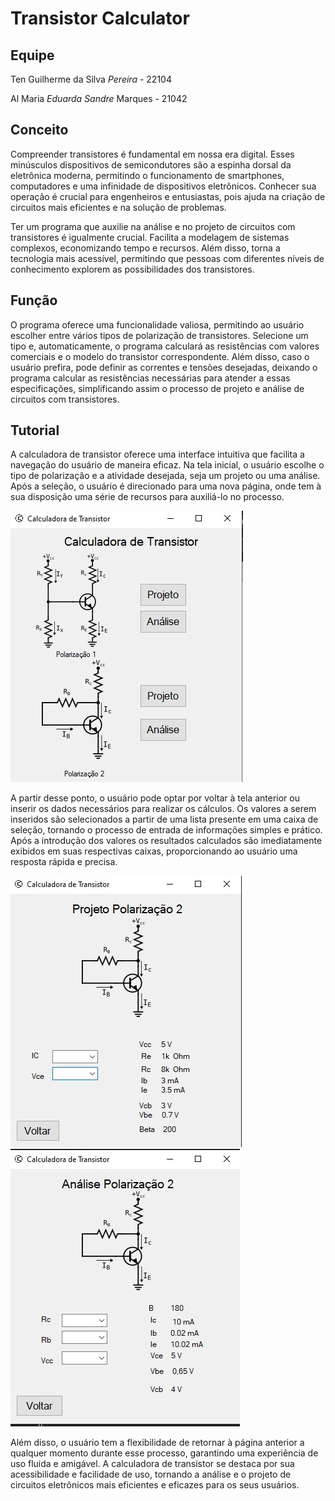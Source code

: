# Transistor Calculator

## Equipe

Ten Guilherme da Silva *Pereira* - 22104

Al Maria *Eduarda Sandre* Marques - 21042

## Conceito

Compreender transistores é fundamental em nossa era digital. Esses minúsculos dispositivos de semicondutores são a espinha dorsal da eletrônica moderna, permitindo o funcionamento de smartphones, computadores e uma infinidade de dispositivos eletrônicos. Conhecer sua operação é crucial para engenheiros e entusiastas, pois ajuda na criação de circuitos mais eficientes e na solução de problemas.

Ter um programa que auxilie na análise e no projeto de circuitos com transistores é igualmente crucial. Facilita a modelagem de sistemas complexos, economizando tempo e recursos. Além disso, torna a tecnologia mais acessível, permitindo que pessoas com diferentes níveis de conhecimento explorem as possibilidades dos transistores.


## Função

O programa oferece uma funcionalidade valiosa, permitindo ao usuário escolher entre vários tipos de polarização de transistores. Selecione um tipo e, automaticamente, o programa calculará as resistências com valores comerciais e o modelo do transistor correspondente. Além disso, caso o usuário prefira, pode definir as correntes e tensões desejadas, deixando o programa calcular as resistências necessárias para atender a essas especificações, simplificando assim o processo de projeto e análise de circuitos com transistores.

## Tutorial

A calculadora de transistor oferece uma interface intuitiva que facilita a navegação do usuário de maneira eficaz. Na tela inicial, o usuário escolhe o tipo de polarização e a atividade desejada, seja um projeto ou uma análise. Após a seleção, o usuário é direcionado para uma nova página, onde tem à sua disposição uma série de recursos para auxiliá-lo no processo.

![](Images/Pag1Tutorial.jpeg "Pag1")

A partir desse ponto, o usuário pode optar por voltar à tela anterior ou inserir os dados necessários para realizar os cálculos. Os valores a serem inseridos são selecionados a partir de uma lista presente em uma caixa de seleção, tornando o processo de entrada de informações simples e prático. Após a introdução dos valores os resultados calculados são imediatamente exibidos em suas respectivas caixas, proporcionando ao usuário uma resposta rápida e precisa.

![](Images/Pag2Tutorial.jpeg "Pag2")
![](Images/Pag3Tutorial.jpeg "Pag3")

Além disso, o usuário tem a flexibilidade de retornar à página anterior a qualquer momento durante esse processo, garantindo uma experiência de uso fluida e amigável. A calculadora de transistor se destaca por sua acessibilidade e facilidade de uso, tornando a análise e o projeto de circuitos eletrônicos mais eficientes e eficazes para os seus usuários.
